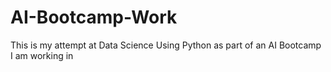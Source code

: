 # AI-Bootcamp-Work
This is my attempt at Data Science Using Python as part of an AI Bootcamp I am working in
